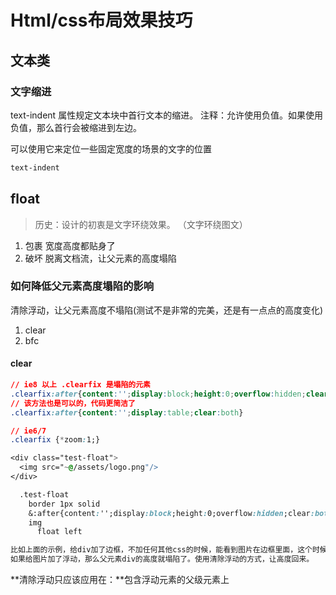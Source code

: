 # Html/css布局效果技巧

## 文本类

### 文字缩进
text-indent 属性规定文本块中首行文本的缩进。
注释：允许使用负值。如果使用负值，那么首行会被缩进到左边。

可以使用它来定位一些固定宽度的场景的文字的位置
```css
text-indent
``` 

## float
> 历史：设计的初衷是文字环绕效果。 （文字环绕图文）

1. 包裹
    宽度高度都贴身了
2. 破坏
    脱离文档流，让父元素的高度塌陷
    
### 如何降低父元素高度塌陷的影响
清除浮动，让父元素高度不塌陷(测试不是非常的完美，还是有一点点的高度变化)
1. clear
2. bfc

#### clear
```css
// ie8 以上 .clearfix 是塌陷的元素
.clearfix:after{content:'';display:block;height:0;overflow:hidden;clear:both}
// 该方法也是可以的，代码更简洁了
.clearfix:after{content:'';display:table;clear:both}

// ie6/7
.clearfix {*zoom:1;}
```

```css
<div class="test-float">
  <img src="~@/assets/logo.png"/>
</div>

  .test-float
    border 1px solid
    &:after{content:'';display:block;height:0;overflow:hidden;clear:both}
    img
      float left   

比如上面的示例，给div加了边框，不加任何其他css的时候，能看到图片在边框里面，这个时候div的高度被图片撑高的。
如果给图片加了浮动，那么父元素div的高度就塌陷了。使用清除浮动的方式，让高度回来。                  
```
**清除浮动只应该应用在：**包含浮动元素的父级元素上